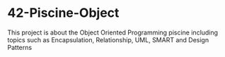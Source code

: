 # 42-Piscine-Object
This project is about the Object Oriented Programming piscine including topics such as Encapsulation, Relationship, UML, SMART and Design Patterns
